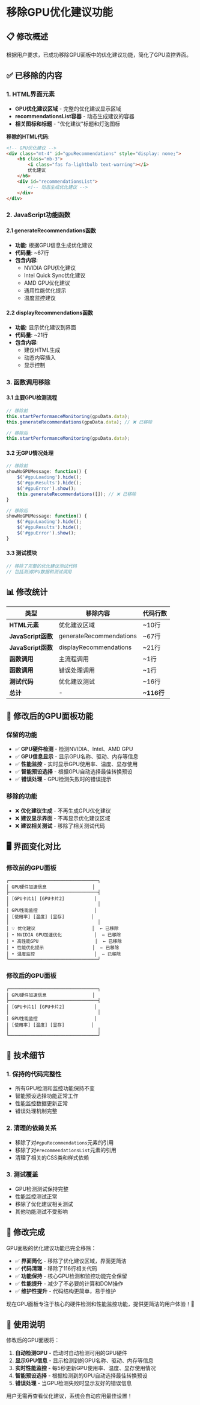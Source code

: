 # 移除GPU优化建议功能

## 📋 修改概述

根据用户要求，已成功移除GPU面板中的优化建议功能，简化了GPU监控界面。

## ✅ 已移除的内容

### 1. HTML界面元素
- **GPU优化建议区域** - 完整的优化建议显示区域
- **recommendationsList容器** - 动态生成建议的容器
- **相关图标和标题** - "优化建议"标题和灯泡图标

**移除的HTML代码**:
```html
<!-- GPU优化建议 -->
<div class="mt-4" id="gpuRecommendations" style="display: none;">
    <h6 class="mb-3">
        <i class="fas fa-lightbulb text-warning"></i>
        优化建议
    </h6>
    <div id="recommendationsList">
        <!-- 动态生成优化建议 -->
    </div>
</div>
```

### 2. JavaScript功能函数

#### 2.1 generateRecommendations函数
- **功能**: 根据GPU信息生成优化建议
- **代码量**: ~67行
- **包含内容**:
  - NVIDIA GPU优化建议
  - Intel Quick Sync优化建议
  - AMD GPU优化建议
  - 通用性能优化提示
  - 温度监控建议

#### 2.2 displayRecommendations函数
- **功能**: 显示优化建议到界面
- **代码量**: ~21行
- **包含内容**:
  - 建议HTML生成
  - 动态内容插入
  - 显示控制

### 3. 函数调用移除

#### 3.1 主要GPU检测流程
```javascript
// 移除前
this.startPerformanceMonitoring(gpuData.data);
this.generateRecommendations(gpuData.data); // ❌ 已移除

// 移除后
this.startPerformanceMonitoring(gpuData.data);
```

#### 3.2 无GPU情况处理
```javascript
// 移除前
showNoGPUMessage: function() {
    $('#gpuLoading').hide();
    $('#gpuResults').hide();
    $('#gpuError').show();
    this.generateRecommendations([]); // ❌ 已移除
}

// 移除后
showNoGPUMessage: function() {
    $('#gpuLoading').hide();
    $('#gpuResults').hide();
    $('#gpuError').show();
}
```

#### 3.3 测试模块
```javascript
// 移除了完整的优化建议测试代码
// 包括测试GPU数据和测试调用
```

## 📊 修改统计

| 类型 | 移除内容 | 代码行数 |
|------|----------|----------|
| **HTML元素** | 优化建议区域 | ~10行 |
| **JavaScript函数** | generateRecommendations | ~67行 |
| **JavaScript函数** | displayRecommendations | ~21行 |
| **函数调用** | 主流程调用 | ~1行 |
| **函数调用** | 错误处理调用 | ~1行 |
| **测试代码** | 优化建议测试 | ~16行 |
| **总计** | - | **~116行** |

## 🎯 修改后的GPU面板功能

### 保留的功能
- ✅ **GPU硬件检测** - 检测NVIDIA、Intel、AMD GPU
- ✅ **GPU信息显示** - 显示GPU名称、驱动、内存等信息
- ✅ **性能监控** - 实时显示GPU使用率、温度、显存使用
- ✅ **智能预设选择** - 根据GPU自动选择最佳转换预设
- ✅ **错误处理** - GPU检测失败时的错误提示

### 移除的功能
- ❌ **优化建议生成** - 不再生成GPU优化建议
- ❌ **建议显示界面** - 不再显示优化建议区域
- ❌ **建议相关测试** - 移除了相关测试代码

## 🖥️ 界面变化对比

### 修改前的GPU面板
```
┌─────────────────────────────────┐
│ GPU硬件加速信息                 │
├─────────────────────────────────┤
│ [GPU卡片1] [GPU卡片2]           │
│                                 │
│ GPU性能监控                     │
│ [使用率] [温度] [显存]          │
│                                 │
│ 💡 优化建议                     │  ← 已移除
│ • NVIDIA GPU加速优化            │  ← 已移除
│ • 高性能GPU                     │  ← 已移除
│ • 性能优化提示                  │  ← 已移除
│ • 温度监控                      │  ← 已移除
└─────────────────────────────────┘
```

### 修改后的GPU面板
```
┌─────────────────────────────────┐
│ GPU硬件加速信息                 │
├─────────────────────────────────┤
│ [GPU卡片1] [GPU卡片2]           │
│                                 │
│ GPU性能监控                     │
│ [使用率] [温度] [显存]          │
│                                 │
└─────────────────────────────────┘
```

## 🔧 技术细节

### 1. 保持的代码完整性
- 所有GPU检测和监控功能保持不变
- 智能预设选择功能正常工作
- 性能监控数据更新正常
- 错误处理机制完整

### 2. 清理的依赖关系
- 移除了对`#gpuRecommendations`元素的引用
- 移除了对`#recommendationsList`元素的引用
- 清理了相关的CSS类和样式依赖

### 3. 测试覆盖
- GPU检测测试保持完整
- 性能监控测试正常
- 移除了优化建议相关测试
- 其他功能测试不受影响

## 🎉 修改完成

GPU面板的优化建议功能已完全移除：

- ✅ **界面简化** - 移除了优化建议区域，界面更简洁
- ✅ **代码清理** - 移除了116行相关代码
- ✅ **功能保持** - 核心GPU检测和监控功能完全保留
- ✅ **性能提升** - 减少了不必要的计算和DOM操作
- ✅ **维护性提升** - 代码结构更简单，易于维护

现在GPU面板专注于核心的硬件检测和性能监控功能，提供更简洁的用户体验！🚀

## 📝 使用说明

修改后的GPU面板将：

1. **自动检测GPU** - 启动时自动检测可用的GPU硬件
2. **显示GPU信息** - 显示检测到的GPU名称、驱动、内存等信息
3. **实时性能监控** - 每5秒更新GPU使用率、温度、显存使用情况
4. **智能预设选择** - 根据检测到的GPU自动选择最佳转换预设
5. **错误处理** - 当GPU检测失败时显示友好的错误信息

用户无需再查看优化建议，系统会自动应用最佳设置！
